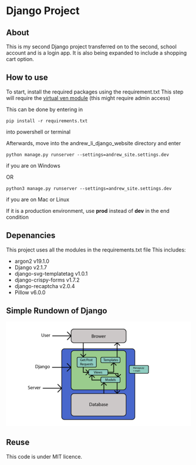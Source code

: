 # Django Project

## About
This is my second Django project transferred on to the second, school account and is a login app.
It is also being expanded to include a shopping cart option.

## How to use
To start, install the required packages using the requirement.txt
This step will require the [virtual ven module](https://docs.python.org/3/library/venv.html) (this might require admin access)

This can be done by entering in

    pip install -r requirements.txt
into powershell or terminal

Afterwards, move into the andrew_li_django_website directory and enter

    python manage.py runserver --settings=andrew_site.settings.dev
if you are on Windows

OR

    python3 manage.py runserver --settings=andrew_site.settings.dev
if you are on Mac or Linux


If it is a production environment, use **prod** instead of **dev** in the end condition

## Depenancies

This project uses all the modules in the requirements.txt file
This includes:
 * argon2 v19.1.0
 * Django v2.1.7
 * django-svg-templatetag v1.0.1
 * django-crispy-forms v1.7.2
 * django-recaptcha v2.0.4
 * Pillow v6.0.0

## Simple Rundown of Django

![flowchart](pictures/flowchart.png)

## Reuse
This code is under MIT licence.
